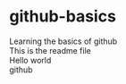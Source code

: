 # github-basics
Learning the basics of github<br>
This is the readme file<br>
Hello world<br>
github
